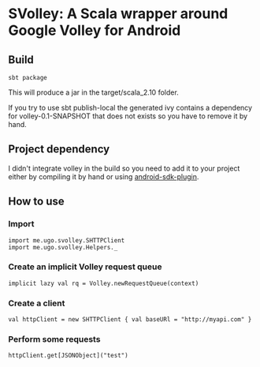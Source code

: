 # SVolley: A Scala wrapper around Google Volley for Android 

## Build

    sbt package

This will produce a jar in the target/scala_2.10 folder.

If you try to use sbt publish-local the generated ivy contains a dependency for volley-0.1-SNAPSHOT that does not exists so you have to remove it by hand.

## Project dependency

I didn't integrate volley in the build so you need to add it to your project either by compiling it by hand or using [android-sdk-plugin](https://github.com/pfn/android-sdk-plugin).

## How to use

### Import 

    import me.ugo.svolley.SHTTPClient
    import me.ugo.svolley.Helpers._

### Create an implicit Volley request queue

    implicit lazy val rq = Volley.newRequestQueue(context)

### Create a client

    val httpClient = new SHTTPClient { val baseURl = "http://myapi.com" }

### Perform some requests
   
    httpClient.get[JSONObject]("test")

